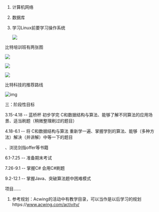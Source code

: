 1. 计算机网络

2. 数据库

3. 学习Linux前要学习操作系统

   ![](规划.assets/数据结构与算法.jpg)

比特培训班有两张图

![](规划.assets/mmexport1618196775096.jpg)

![](规划.assets/mmexport1618196781443.jpg)

![](规划.assets/mmexport1618196784443.jpg)

比特科技的推荐路线

![img](规划.assets/clip_image003.png)

三：阶段性目标

3.15-4.18 -- 蓝桥杯 初步学完 C和数据结构与算法、能够了解不同算法的应用场景、适当刷题（稍微整理刷过的题目）

4.18-6.1 -- 将 C和数据结构与算法 重新学一遍、掌握学到的算法、能够（多种方法）解决（并讲解）中等一下的题目

、浏览剑指offer等书籍

6.1-7.25 -- 准备期末考试

7.26-9.1 -- 掌握C# 会用C#刷题

9.2-12.1 -- 掌握Java、突破算法题中困难模式

项目……

 

1. 参考规划：Acwing的活动中有教学目录，可以当作是以后学习的规划https://www.acwing.com/activity/